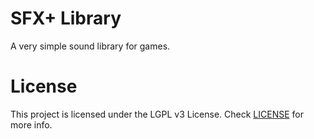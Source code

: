 # SFX+ Library
A very simple sound library for games.

# License
This project is licensed under the LGPL v3 License.
Check [LICENSE](LICENSE) for more info.